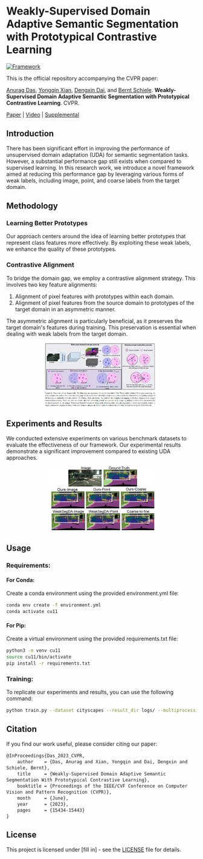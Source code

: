 # Weakly-Supervised Domain Adaptive Semantic Segmentation with Prototypical Contrastive Learning
[![Framework](https://img.shields.io/badge/PyTorch-%23EE4C2C.svg?&logo=PyTorch&logoColor=white)](https://pytorch.org/)


This is the official repository accompanying the CVPR paper:

[Anurag Das](https://anurag-198.github.io/), [Yongqin Xian](https://xianyongqin.github.io/), [Dengxin Dai](https://vas.mpi-inf.mpg.de/dengxin/), and [Bernt Schiele](https://scholar.google.com/citations?user=z76PBfYAAAAJ&hl=en). **Weakly-Supervised Domain Adaptive Semantic Segmentation with Prototypical Contrastive Learning**. CVPR.

[Paper](https://openaccess.thecvf.com/content/CVPR2023/papers/Das_Weakly-Supervised_Domain_Adaptive_Semantic_Segmentation_With_Prototypical_Contrastive_Learning_CVPR_2023_paper.pdf) | [Video](https://www.youtube.com/watch?v=Arg8p0Zrf9A) | [Supplemental](https://openaccess.thecvf.com/content/CVPR2023/supplemental/Das_Weakly-Supervised_Domain_Adaptive_CVPR_2023_supplemental.pdf)


## Introduction

There has been significant effort in improving the performance of unsupervised domain adaptation (UDA) for semantic segmentation tasks. However, a substantial performance gap still exists when compared to supervised learning. In this research work, we introduce a novel framework aimed at reducing this performance gap by leveraging various forms of weak labels, including image, point, and coarse labels from the target domain.

## Methodology

### Learning Better Prototypes

Our approach centers around the idea of learning better prototypes that represent class features more effectively. By exploiting these weak labels, we enhance the quality of these prototypes.

### Contrastive Alignment

To bridge the domain gap, we employ a contrastive alignment strategy. This involves two key feature alignments:
1. Alignment of pixel features with prototypes within each domain.
2. Alignment of pixel features from the source domain to prototypes of the target domain in an asymmetric manner.

The asymmetric alignment is particularly beneficial, as it preserves the target domain's features during training. This preservation is essential when dealing with weak labels from the target domain.

<div align="center" style="display: flex; justify-content: center; align-items:center; align-content:center; width: 100%;">
    <div><img width="60%" src="docs/static/img/image.png"/></div>
</div>


## Experiments and Results

We conducted extensive experiments on various benchmark datasets to evaluate the effectiveness of our framework. Our experimental results demonstrate a significant improvement compared to existing UDA approaches.

<div align="center" style="display: flex; justify-content: center; align-items:center; align-content:center; width: 100%;">
    <div><img width="60%" src="docs/static/img/comparision.png"/></div>
</div>

## Usage

### Requirements:

#### For Conda:
Create a conda environment using the provided environment.yml file:

```bash
conda env create -f environment.yml
conda activate cu11
```
#### For Pip:
Create a virtual environment using the provided requirements.txt file:

```bash
python3 -m venv cu11
source cu11/bin/activate
pip install -r requirements.txt
```

### Training:

To replicate our experiments and results, you can use the following command:

```bash
python train.py --dataset cityscapes --result_dir logs/ --multiprocessing_distributed  --use_contrast  --bn_buffer --weak_label coarse --use_wl --imloss --improto
```

## Citation

If you find our work useful, please consider citing our paper:

```
@InProceedings{Das_2023_CVPR,
    author    = {Das, Anurag and Xian, Yongqin and Dai, Dengxin and Schiele, Bernt},
    title     = {Weakly-Supervised Domain Adaptive Semantic Segmentation With Prototypical Contrastive Learning},
    booktitle = {Proceedings of the IEEE/CVF Conference on Computer Vision and Pattern Recognition (CVPR)},
    month     = {June},
    year      = {2023},
    pages     = {15434-15443}
}
```

## License

This project is licensed under [fill in] - see the [LICENSE](LICENSE) file for details.